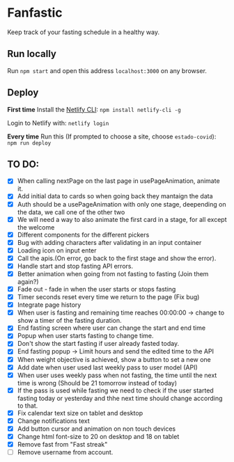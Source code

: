 # Fanfastic

Keep track of your fasting schedule in a healthy way.

## Run locally

Run `npm start` and open this address `localhost:3000` on any browser.

## Deploy

**First time**
Install the [Netlify CLI](https://docs.netlify.com/cli/get-started/):
`npm install netlify-cli -g`

Login to Netlify with:
`netlify login`

**Every time**
Run this (If prompted to choose a site, choose `estado-covid`):
`npm run deploy`

## TO DO:

-   [x] When calling nextPage on the last page in usePageAnimation, animate it.
-   [x] Add initial data to cards so when going back they mantaign the data
-   [x] Auth should be a usePageAnimation with only one stage, deepending on the data, we call one of the other two
-   [x] We will need a way to also animate the first card in a stage, for all except the welcome
-   [x] Different components for the different pickers
-   [x] Bug with adding characters after validating in an input container
-   [x] Loading icon on input enter
-   [x] Call the apis.(On error, go back to the first stage and show the error).
-   [x] Handle start and stop fasting API errors.
-   [x] Better animation when going from not fasting to fasting (Join them again?)
-   [x] Fade out - fade in when the user starts or stops fasting
-   [x] Timer seconds reset every time we return to the page (Fix bug)
-   [x] Integrate page history
-   [x] When user is fasting and remaining time reaches 00:00:00 -> change to show a timer of the fasting duration.
-   [x] End fasting screen where user can change the start and end time
-   [x] Popup when user starts fasting to change time.
-   [x] Don't show the start fasting if user already fasted today.
-   [x] End fasting popup -> Limit hours and send the edited time to the API
-   [x] When weight objective is achieved, show a button to set a new one
-   [x] Add date when user used last weekly pass to user model (API)
-   [x] When user uses weekly pass when not fasting, the time until the next time is wrong (Should be 21 tomorrow instead of today)
-   [x] If the pass is used while fasting we need to check if the user started fasting today or yesterday and thhe next time should change according to that.
-   [x] Fix calendar text size on tablet and desktop
-   [x] Change notifications text
-   [x] Add button cursor and animation on non touch devices
-   [x] Change html font-size to 20 on desktop and 18 on tablet
-   [x] Remove fast from "Fast streak"
-   [ ] Remove username from account.
